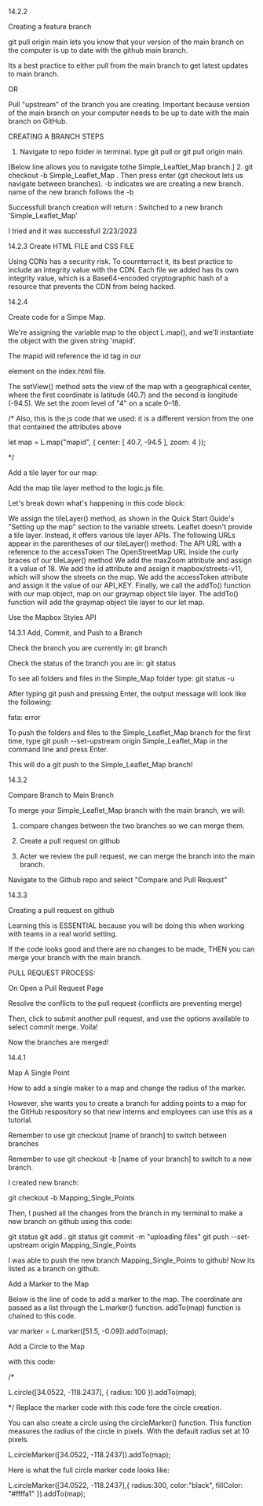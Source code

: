 14.2.2

Creating a feature branch

git pull origin main lets you know that your version of the main branch on the computer is up to date with the github main branch.

Its a best practice to either pull from the main branch to get latest updates to main branch.

OR

Pull "upstream" of the branch you are creating. Important because version of the main branch on your computer needs to be up to date with the main branch on GitHub.


CREATING A BRANCH STEPS

1. Navigate to repo folder in terminal. type git pull or git pull origin main.

[Below line allows you to navigate tothe Simple_Leaftlet_Map branch.]
2. git checkout -b Simple_Leaflet_Map   .  Then press enter   (git checkout lets us navigate between branches).   -b indicates we are creating a new branch.
                                                name of the new branch follows the -b

Successfull branch creation will return :    Switched to a new branch 'Simple_Leaflet_Map'

I tried and it was successfull 2/23/2023


14.2.3 Create HTML FILE and CSS FILE

Using CDNs has a security risk. To cournterract it, its best practice to include an integrity value with the CDN.
Each file we added has its own integrity value, which is a Base64-encoded cryptographic hash of a resource that prevents the CDN from being hacked.



14.2.4

Create code for a Simpe Map.

We're assigning the variable map to the object L.map(), and we'll instantiate the object with the given string 'mapid'.

The mapid will reference the id tag in our <div> element on the index.html file.

The setView() method sets the view of the map with a geographical center, where the first coordinate is latitude (40.7) and the second is longitude (-94.5). We set the zoom level of "4" on a scale 0–18.



/*
Also, this is the js code that we used: it is a different version from the one that contained the attributes above

let map = L.map("mapid", {
    center: [
      40.7, -94.5
    ],
    zoom: 4
  });



*/


Add a tile layer for our map:

Add the map tile layer method to the logic.js file.

Let's break down what's happening in this code block:

We assign the tileLayer() method, as shown in the Quick Start Guide's "Setting up the map" section to the variable streets. Leaflet doesn't provide a tile layer. Instead, it offers various tile layer APIs.
The following URLs appear in the parentheses of our tileLayer() method:
The API URL with a reference to the accessToken
The OpenStreetMap URL inside the curly braces of our tileLayer() method
We add the maxZoom attribute and assign it a value of 18.
We add the id attribute and assign it mapbox/streets-v11, which will show the streets on the map.
We add the accessToken attribute and assign it the value of our API_KEY.
Finally, we call the addTo() function with our map object, map on our graymap object tile layer. The addTo() function will add the graymap object tile layer to our let map.


Use the Mapbox Styles API

14.3.1 Add, Commit, and Push to a Branch

Check the branch you are currently in:
git branch

Check the status of the branch you are in:
git status


To see all folders and files in the Simple_Map folder type:
git status -u


After typing git push and pressing Enter, the output message will look like the following:

fata: error

To push the folders and files to the Simple_Leaflet_Map branch for the first time, type git push --set-upstream origin Simple_Leaflet_Map in the command line and press Enter.

This will do a git push to the Simple_Leaflet_Map branch!



14.3.2

Compare Branch to Main Branch

To merge your Simple_Leaflet_Map branch with the main branch, we will:

1. compare changes between the two branches so we can merge them.

2. Create a pull request on github

3. Acter we review the pull request, we can merge the branch into the main branch.

Navigate to the Github repo and select "Compare and Pull Request"

14.3.3

Creating a pull request on github

Learning this is ESSENTIAL because you will be doing this when working with teams in a real world setting.

If the code looks good and there are no changes to be made, THEN you can merge your branch with the main branch.


PULL REQUEST PROCESS:

On Open a Pull Request Page

Resolve the conflicts to the pull request (conflicts are preventing merge)

Then, click to submit another pull request, and use the options available to select commit merge. Voila!


Now the branches are merged!


14.4.1

Map A Single Point

How to add a single maker to a map and change the radius of the marker.

However, she wants you to create a branch for adding points to a map for the GitHub respository so that new interns and employees can use this as a tutorial.


Remember to use git checkout [name of branch] to switch between branches

Remember to use git checkout -b [name of your branch] to switch to a new branch.


I created new branch:

git checkout -b Mapping_Single_Points

Then, I pushed all the changes from the branch in my terminal to make a new branch on github using this code:

git status
git add .
git status
git commit -m "uploading files"
git push --set-upstream origin Mapping_Single_Points

I was able to push the new branch Mapping_Single_Points to github! Now its listed as a branch on github.

Add a Marker to the Map

Below is the line of code to add a marker to the map. The coordinate are passed as a list through the L.marker() function. addTo(map) function is chained to this code.

var marker = L.marker([51.5, -0.09]).addTo(map);


Add a Circle to the Map

with this code:

/*

L.circle([34.0522, -118.2437], {
   radius: 100
}).addTo(map);

*/
Replace the marker code with this code fore the circle creation.


You can also create a circle using the circleMarker() function. This function measures the radius of the circle in pixels.
With the default radius set at 10 pixels.

 L.circleMarker([34.0522, -118.2437]).addTo(map);


Here is what the full circle marker code looks like: 

L.circleMarker([34.0522, -118.2437],{
  radius:300,
  color:"black",
  fillColor: "#ffffa1"
}).addTo(map);





